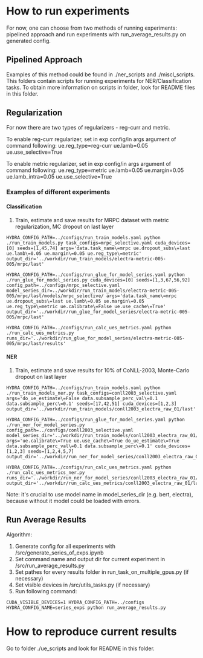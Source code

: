 # How to run experiments
For now, one can choose from two methods of running experiments: pipelined approach and run experiments with run_average_results.py on generated config.
## Pipelined Approach
Examples of this method could be found in ./ner_scripts and ./miscl_scripts. This folders contain scripts for running experiments for NER/Classification tasks. To obtain more information on scripts in folder, look for README files in this folder.
## Regularization
For now there are two types of regularizers - reg-curr and metric.

To enable reg-curr regularizer, set in exp config/in args argument of command following: ue.reg_type=reg-curr ue.lamb=0.05 ue.use_selective=True

To enable metric regularizer, set in exp config/in args argument of command following: ue.reg_type=metric ue.lamb=0.05 ue.margin=0.05 ue.lamb_intra=0.05 ue.use_selective=True
### Examples of different experiments
#### Classification
1. Train, estimate and save results for MRPC dataset with metric regularization, MC dropout on last layer
```
HYDRA_CONFIG_PATH=../configs/run_train_models.yaml python ./run_train_models.py task_configs=mrpc_selective.yaml cuda_devices=[0] seeds=[1,45,74] args='data.task_name\=mrpc ue.dropout_subs\=last ue.lamb\=0.05 ue.margin\=0.05 ue.reg_type\=metric' output_dir='../workdir/run_train_models/electra-metric-005-005/mrpc/last'
```
```
HYDRA_CONFIG_PATH=../configs/run_glue_for_model_series.yaml python ./run_glue_for_model_series.py cuda_devices=[0] seeds=[1,3,67,56,92] config_path=../configs/mrpc_selective.yaml model_series_dir=../workdir/run_train_models/electra-metric-005-005/mrpc/last/models/mrpc_selective/ args='data.task_name\=mrpc ue.dropout_subs\=last ue.lamb\=0.05 ue.margin\=0.05 ue.reg_type\=metric ue.calibrate\=False ue.use_cache\=True' output_dir='../workdir/run_glue_for_model_series/electra-metric-005-005/mrpc/last'
```
```
HYDRA_CONFIG_PATH=../configs/run_calc_ues_metrics.yaml python ./run_calc_ues_metrics.py runs_dir='../workdir/run_glue_for_model_series/electra-metric-005-005/mrpc/last/results'
```
#### NER
1. Train, estimate and save results for 10% of CoNLL-2003, Monte-Carlo dropout on last layer
```
HYDRA_CONFIG_PATH=../configs/run_train_models.yaml python ./run_train_models_ner.py task_configs=conll2003_selective.yaml args='do_ue_estimate\=False data.subsample_perc_val\=0.1 data.subsample_perc\=0.1' seeds=[17,42,51] cuda_devices=[1,2,3] output_dir='../workdir/run_train_models/conll2003_electra_raw_01/last'
```
```
HYDRA_CONFIG_PATH=../configs/run_glue_for_model_series.yaml python ./run_ner_for_model_series.py config_path=../configs/conll2003_selective.yaml model_series_dir='../workdir/run_train_models/conll2003_electra_raw_01/last/models/conll2003_selective/' args='ue.calibrate\=True ue.use_cache\=True do_ue_estimate\=True data.subsample_perc_val\=0.1 data.subsample_perc\=0.1' cuda_devices=[1,2,3] seeds=[1,2,4,5,7] output_dir='../workdir/run_ner_for_model_series/conll2003_electra_raw_01/last'
```
```
HYDRA_CONFIG_PATH=../configs/run_calc_ues_metrics.yaml python ./run_calc_ues_metrics_ner.py runs_dir='../workdir/run_ner_for_model_series/conll2003_electra_raw_01/last/results' output_dir='../workdir/run_calc_ues_metrics/conll2003_electra_raw_01/last'
```
Note: it's crucial to use model name in model_series_dir (e.g. bert, electra), because without it model could be loaded with errors.

## Run Average Results
Algorithm:
1. Generate config for all experiments with /src/generate_series_of_exps.ipynb
2. Set command name and output dir for current experiment in /src/run_average_results.py
3. Set pathes for every results folder in run_task_on_multiple_gpus.py (if necessary)
4. Set visible devices in /src/utils_tasks.py (if necessary)
5. Run following command:
```
CUDA_VISIBLE_DEVICES=1 HYDRA_CONFIG_PATH=../configs HYDRA_CONFIG_NAME=series_exps python run_average_results.py 
```
# How to reproduce current results
Go to folder ./ue_scripts and look for README in this folder.
